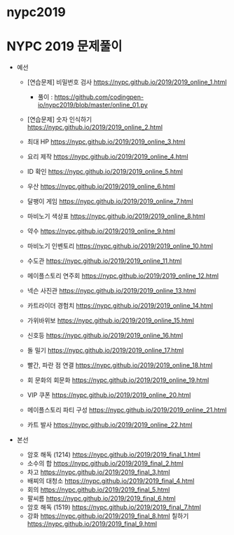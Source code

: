 # nypc2019

# NYPC 2019 문제풀이

* 예선	
	* [연습문제] 비밀번호 검사	https://nypc.github.io/2019/2019_online_1.html
		* 풀이 : https://github.com/codingpen-io/nypc2019/blob/master/online_01.py
		
  * [연습문제] 숫자 인식하기	https://nypc.github.io/2019/2019_online_2.html
	
  * 최대 HP	https://nypc.github.io/2019/2019_online_3.html
	
  * 요리 제작	https://nypc.github.io/2019/2019_online_4.html
	
  * ID 확인	https://nypc.github.io/2019/2019_online_5.html
  * 우산	https://nypc.github.io/2019/2019_online_6.html
  * 달팽이 게임	https://nypc.github.io/2019/2019_online_7.html
  * 마비노기 색상표	https://nypc.github.io/2019/2019_online_8.html
  * 약수	https://nypc.github.io/2019/2019_online_9.html
  * 마비노기 인벤토리	https://nypc.github.io/2019/2019_online_10.html
  * 수도관	https://nypc.github.io/2019/2019_online_11.html
  * 메이플스토리 연주회	https://nypc.github.io/2019/2019_online_12.html
  * 넥슨 사진관	https://nypc.github.io/2019/2019_online_13.html
  * 카트라이더 경험치	https://nypc.github.io/2019/2019_online_14.html
  * 가위바위보	https://nypc.github.io/2019/2019_online_15.html
  * 신호등	https://nypc.github.io/2019/2019_online_16.html
  * 돌 밀기	https://nypc.github.io/2019/2019_online_17.html
  * 빨간, 파란 점 연결	https://nypc.github.io/2019/2019_online_18.html
  * 회 문화의 회문화	https://nypc.github.io/2019/2019_online_19.html
  * VIP 쿠폰	https://nypc.github.io/2019/2019_online_20.html
  * 메이플스토리 파티 구성	https://nypc.github.io/2019/2019_online_21.html
  * 카트 발사	https://nypc.github.io/2019/2019_online_22.html
		
* 본선	
  * 암호 해독 (1214)	https://nypc.github.io/2019/2019_final_1.html
  * 소수의 합	https://nypc.github.io/2019/2019_final_2.html
  * 차고	https://nypc.github.io/2019/2019_final_3.html
  * 배찌의 대청소	https://nypc.github.io/2019/2019_final_4.html
  * 회의	https://nypc.github.io/2019/2019_final_5.html
  * 팔씨름	https://nypc.github.io/2019/2019_final_6.html
  * 암호 해독 (1519)	https://nypc.github.io/2019/2019_final_7.html
  * 강화	https://nypc.github.io/2019/2019_final_8.html
	칠하기	https://nypc.github.io/2019/2019_final_9.html

